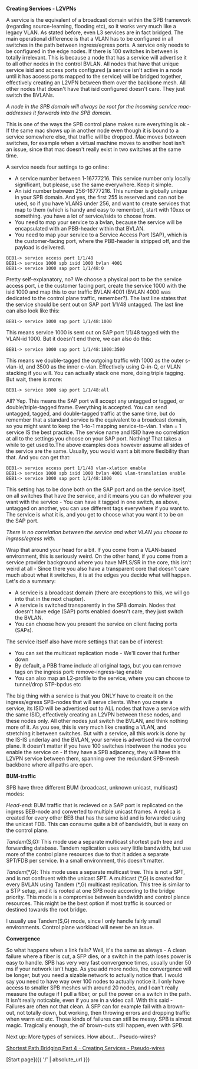 **Creating Services - L2VPNs**

A service is the equivalent of a broadcast domain within the SPB framework (regarding source-learning, flooding etc), so it works very much like a legacy VLAN. As stated before, even L3 services are in fact bridged. The main operational difference is that a VLAN has to be configured in all switches in the path between ingress/egress ports. A service only needs to be configured in the edge nodes. If there is 100 switches in between is totally irrelevant. This is because a node that has a service will advertise it to all other nodes in the control BVLAN. All nodes that have that unique service isid and access ports configured (a service isn't active in a node until it has access ports mapped to the service) will be bridged together, effectively creating an L2VPN between them over the backbone mesh. All other nodes that doesn't have that isid configured doesn't care. They just switch the BVLANs. 

*A node in the SPB domain will always be root for the incoming service mac-addresses it forwards into the SPB domain.* 

This is one of the ways the SPB control plane makes sure everything is ok - If the same mac shows up in another node even though it is bound to a service somewhere else, that traffic will be dropped. Mac moves between switches, for example when a virtual machine moves to another host isn't an issue, since that mac doesn't really exist in two switches at the same time.

A service needs four settings to go online:
* A service number between 1-16777216. This service number only locally significant, but please, use the same everywhere. Keep it simple.
* An isid number between 256-16777216. This number is globally unique in your SPB domain. And yes, the first 255 is reserved and can not be used, so if you have VLANS under 256, and want to create services that map to them (which is handy and easy to remember), start with 10xxx or something. you have a lot of service/isids to choose from.
* You need to map your service to a bvlan, because the service will be encapsulated with an PBB-header within that BVLAN.
* You need to map your service to a Service Access Port (SAP), which is the customer-facing port, where the PBB-header is stripped off, and the payload is delivered.

```
BEB1-> service access port 1/1/48
BEB1-> service 1000 spb isid 1000 bvlan 4001
BEB1-> service 1000 sap port 1/1/48:0
```
Pretty self-explanatory, no? We choose a physical port to be the service access port, i.e the customer facing port, create the service 1000 with the isid 1000 and map this to our traffic BVLAN 4001 (BVLAN 4000 was dedicated to the control plane traffic, remember?). The last line states that the service should be sent out on SAP port 1/1/48 untagged.
The last line can also look like this:

```
BEB1-> service 1000 sap port 1/1/48:1000
```

This means service 1000 is sent out on SAP port 1/1/48 tagged with the VLAN-id 1000. But it doesn't end there, we can also do this:

```
BEB1-> service 1000 sap port 1/1/48:1000:3500
```

This means we double-tagged the outgoing traffic with 1000 as the outer s-vlan-id, and 3500 as the inner c-vlan. Effectively using Q-in-Q, or VLAN stacking if you will. You can actually stack one more, doing triple tagging. But wait, there is more:

```
BEB1-> service 1000 sap port 1/1/48:all
```
All? Yep. This means the SAP port will accept any untagged or tagged, or double/triple-tagged frame. Everything is accepted. You can send untagged, tagged, and double-tagged traffic at the same time, but do remember that a standard service is the equivalent to a broadcast domain, so you might want to keep the 1-to-1 mapping service-to-vlan. 1 vlan = 1 service IS the best practice. The service name and ISID have no correlation at all to the settings you choose on your SAP port. Nothing! That takes a while to get used to.The above examples does however assume all sides of the service are the same. Usually, you would want a bit more flexibility than that. And you can get that:

```
BEB1-> service access port 1/1/48 vlan-xlation enable
BEB1-> service 1000 spb isid 1000 bvlan 4001 vlan-translation enable
BEB1-> service 1000 sap port 1/1/48:1000 
```

This setting has to be done both on the SAP port and on the service itself, on all switches that have the service, and it means you can do whatever you want with the service - You can have it tagged in one switch, as above, untagged on another, you can use different tags everywhere if you want to. The service is what it is, and you get to choose what you want it to be on the SAP port. 

*There is no correlation between the service and what VLAN you choose to ingress/egress with.* 

Wrap that around your head for a bit. If you come from a VLAN-based environment, this is seriously weird. On the other hand, if you come from a service provider background where you have MPLS/SR in the core, this isn't weird at all - Since there you also have a transparent core that doesn't care much about what it switches, it is at the edges you decide what will happen.
Let's do a summary:

* A service is a broadcast domain (there are exceptions to this, we will go into that in the next chapter).
* A service is switched transparently in the SPB domain. Nodes that doesn't have edge (SAP) ports enabled doesn't care, they just switch the BVLAN.
* You can choose how you present the service on client facing ports (SAPs).

The service itself also have more settings that can be of interest:

* You can set the multicast replication mode - We'll cover that further down
* By default, a PBB frame include all original tags, but you can remove tags on the ingress port: remove-ingress-tag enable
* You can also map an L2-profile to the service, where you can choose to tunnel/drop STP-bpdus etc

The big thing with a service is that you ONLY have to create it on the ingress/egress SPB-nodes that will serve clients. When you create a service, its ISID will be advertised out to ALL nodes that have a service with the same ISID, effectively creating an L2VPN between these nodes, and these nodes only. All other nodes just switch the BVLAN, and think nothing more of it. As you see, this is very much like creating a VLAN, and stretching it between switches. But with a service, all this work is done by the IS-IS underlay and the BVLAN, your service is advertised via the control plane. It doesn't matter if you have 100 switches inbetween the nodes you enable the service on - If they have a SPB adjacency, they will have this L2VPN service between them, spanning over the redundant SPB-mesh backbone where all paths are open.

**BUM-traffic**

SPB have three different BUM (broadcast, unknown unicast, multicast) modes:

*Head-end*: BUM traffic that is recieved on a SAP port is replicated on the ingress BEB-node and converted to multiple unicast frames. A replica is created for every other BEB that has the same isid and is forwarded using the unicast FDB.
This can consume quite a bit of bandwidth, but is easy on the control plane.

*Tandem*(S,G): This mode use a separate multicast shortest path tree and forwarding database. Tandem replication uses very little bandwidth, but use more of the control plane resources due to that it addes a separate SPT/FDB per service. In a small environment, this doesn't matter.

*Tandem*(\*,G): This mode uses a separate multicast tree. This is not a SPT, and is not confruent with the unicast SPT. A multicast (\*,G) is created for every BVLAN using Tandem (\*,G) multicast replication. This tree is similar to a STP setup, and it is rooted at one SPB node according to the bridge priority. This mode is a compromise between bandwidth and control plance resources. This might be the best option if most traffic is sourced or destined towards the root bridge.

I usually use Tandem(S,G) mode, since I only handle fairly small environments. Control plane workload will never be an issue.

**Convergence**

So what happens when a link fails? Well, it's the same as always - A clean failure where a fiber is cut, a SFP dies, or a switch in the path loses power is easy to handle. SPB has very very fast convergence times, usually under 50 ms if your network isn't huge. As you add more nodes, the convergence will be longer, but you need a sizable network to actually notice that. I would say you need to have way over 100 nodes to actually notice it. I only have access to smaller SPB meshes with around 20 nodes, and I can't really measure the outage if I pull a fiber, or pull the power on a switch in the path. It isn't really noticable, even if you are in a video call. With this said - Failures are often not that clean. A SFP can for example fail with a brown-out, not totally down, but working, then throwing errors and dropping traffic when warm etc etc. Those kinds of failures can still be messy. SPB is almost magic. Tragically enough, the ol' brown-outs still happen, even with SPB.

Next up: More types of services. How about... Pseudo-wires?

[Shortest Path Bridging Part 4 - Creating Services - Pseudo-wires](https://networkundertaker.com/2023/04/12/Shortest-Path-Bridging-part-4.html)

[Start page]({{ '/' | absolute_url }})

